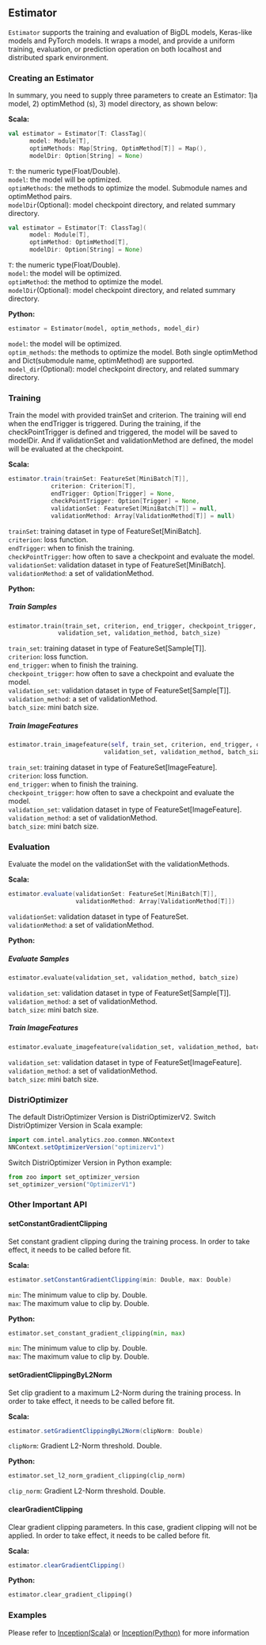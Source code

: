 ## Estimator


`Estimator` supports the training and evaluation of BigDL models, Keras-like models and PyTorch models. It wraps a model, and provide a uniform training, evaluation, or prediction operation on both localhost and distributed spark environment.


### Creating an Estimator

In summary, you need to supply three parameters to create an Estimator: 1)a model, 2) optimMethod
(s), 3) model directory, as shown below:

**Scala:**

```scala
val estimator = Estimator[T: ClassTag](
      model: Module[T], 
      optimMethods: Map[String, OptimMethod[T]] = Map(), 
      modelDir: Option[String] = None)
```

`T`: the numeric type(Float/Double).  
`model`: the model will be optimized.  
`optimMethods`: the methods to optimize the model. Submodule names and optimMethod pairs.  
`modelDir`(Optional): model checkpoint directory, and related summary directory.

```scala
val estimator = Estimator[T: ClassTag](
      model: Module[T],
      optimMethod: OptimMethod[T],
      modelDir: Option[String] = None)

```

`T`: the numeric type(Float/Double).  
`model`: the model will be optimized.  
`optimMethod`: the method to optimize the model.  
`modelDir`(Optional): model checkpoint directory, and related summary directory.

**Python:**

```python
estimator = Estimator(model, optim_methods, model_dir)

```

`model`: the model will be optimized.  
`optim_methods`: the methods to optimize the model. Both single optimMethod and Dict(submodule 
name, optimMethod) are supported.  
`model_dir`(Optional): model checkpoint directory, and related summary directory.

### Training
Train the model with provided trainSet and criterion. The training will end when the endTrigger is 
triggered. During the training, if the checkPointTrigger is defined and triggered, the model will be saved to modelDir. And if validationSet and validationMethod are defined, the model will be evaluated at the checkpoint.

**Scala:**
```scala
estimator.train(trainSet: FeatureSet[MiniBatch[T]],
            criterion: Criterion[T],
            endTrigger: Option[Trigger] = None,
            checkPointTrigger: Option[Trigger] = None,
            validationSet: FeatureSet[MiniBatch[T]] = null,
            validationMethod: Array[ValidationMethod[T]] = null)
```

`trainSet`: training dataset in type of FeatureSet[MiniBatch].  
`criterion`: loss function.  
`endTrigger`: when to finish the training.  
`checkPointTrigger`: how often to save a checkpoint and evaluate the model.  
`validationSet`: validation dataset in type of FeatureSet[MiniBatch].  
`validationMethod`: a set of validationMethod.

**Python:**
##### Train Samples
```python
estimator.train(train_set, criterion, end_trigger, checkpoint_trigger,
              validation_set, validation_method, batch_size)
```
`train_set`: training dataset in type of FeatureSet[Sample[T]].  
`criterion`: loss function.  
`end_trigger`: when to finish the training.  
`checkpoint_trigger`: how often to save a checkpoint and evaluate the model.  
`validation_set`: validation dataset in type of FeatureSet[Sample[T]].  
`validation_method`: a set of validationMethod.  
`batch_size`: mini batch size.


##### Train ImageFeatures
```python
estimator.train_imagefeature(self, train_set, criterion, end_trigger, checkpoint_trigger,
                           validation_set, validation_method, batch_size)
```
`train_set`: training dataset in type of FeatureSet[ImageFeature].  
`criterion`: loss function.  
`end_trigger`: when to finish the training.  
`checkpoint_trigger`: how often to save a checkpoint and evaluate the model.  
`validation_set`: validation dataset in type of FeatureSet[ImageFeature].  
`validation_method`: a set of validationMethod.  
`batch_size`: mini batch size.


### Evaluation
Evaluate the model on the validationSet with the validationMethods.

**Scala:**
```scala
estimator.evaluate(validationSet: FeatureSet[MiniBatch[T]],
                   validationMethod: Array[ValidationMethod[T]])
```
`validationSet`: validation dataset in type of FeatureSet.  
`validationMethod`: a set of validationMethod.

**Python:**
##### Evaluate Samples
```python
estimator.evaluate(validation_set, validation_method, batch_size)
```
`validation_set`: validation dataset in type of FeatureSet[Sample[T]].  
`validation_method`: a set of validationMethod.  
`batch_size`: mini batch size.

##### Train ImageFeatures
```python
estimator.evaluate_imagefeature(validation_set, validation_method, batch_size)
```
`validation_set`: validation dataset in type of FeatureSet[ImageFeature].  
`validation_method`: a set of validationMethod.  
`batch_size`: mini batch size.

### DistriOptimizer
The default DistriOptimizer Version is DistriOptimizerV2.
Switch DistriOptimizer Version in Scala example:
```scala
import com.intel.analytics.zoo.common.NNContext
NNContext.setOptimizerVersion("optimizerv1")
```
Switch DistriOptimizer Version in Python example:
```python
from zoo import set_optimizer_version
set_optimizer_version("OptimizerV1")
```

### Other Important API

#### setConstantGradientClipping
Set constant gradient clipping during the training process. In order to take effect, it needs to 
be called before fit.

**Scala:**
```scala
estimator.setConstantGradientClipping(min: Double, max: Double)
```
`min`: The minimum value to clip by. Double.  
`max`: The maximum value to clip by. Double.

**Python:**
```python
estimator.set_constant_gradient_clipping(min, max)
```
`min`: The minimum value to clip by. Double.  
`max`: The maximum value to clip by. Double.

#### setGradientClippingByL2Norm
Set clip gradient to a maximum L2-Norm during the training process. In order to take effect, it 
needs to be called before fit.

**Scala:**
```scala
estimator.setGradientClippingByL2Norm(clipNorm: Double)
```
`clipNorm`: Gradient L2-Norm threshold. Double.

**Python:**
```python
estimator.set_l2_norm_gradient_clipping(clip_norm)
```
`clip_norm`: Gradient L2-Norm threshold. Double.

#### clearGradientClipping 
Clear gradient clipping parameters. In this case, gradient clipping will not be applied. In order
 to take effect, it needs to be called before fit.
 
 **Scala:**
 ```scala
 estimator.clearGradientClipping()
 ```
 
 **Python:**
 ```python
estimator.clear_gradient_clipping()
```

### Examples
Please refer to [Inception(Scala)](https://github.com/intel-analytics/analytics-zoo/blob/master/zoo/src/main/scala/com/intel/analytics/zoo/examples/inception/Train.scala) or [Inception(Python)](https://github.com/intel-analytics/analytics-zoo/blob/master/pyzoo/zoo/examples/inception/inception.py) for 
more information
